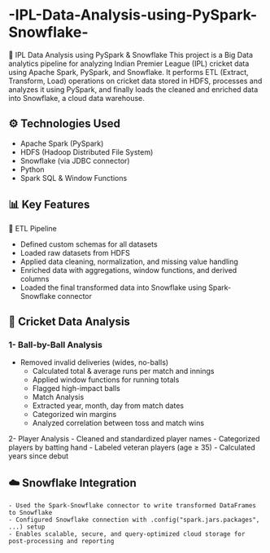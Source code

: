 # -IPL-Data-Analysis-using-PySpark-Snowflake-

🏏 IPL Data Analysis using PySpark & Snowflake
This project is a Big Data analytics pipeline for analyzing Indian Premier League (IPL) cricket data using Apache Spark, PySpark, and Snowflake. It performs ETL (Extract, Transform, Load) operations on cricket data stored in HDFS, processes and analyzes it using PySpark, and finally loads the cleaned and enriched data into Snowflake, a cloud data warehouse.

## ⚙️ Technologies Used
- Apache Spark (PySpark)
- HDFS (Hadoop Distributed File System)
- Snowflake (via JDBC connector)
- Python
- Spark SQL & Window Functions

## 📊 Key Features
🧹 ETL Pipeline
- Defined custom schemas for all datasets
- Loaded raw datasets from HDFS
- Applied data cleaning, normalization, and missing value handling
- Enriched data with aggregations, window functions, and derived columns
- Loaded the final transformed data into Snowflake using Spark-Snowflake connector

## 🏏 Cricket Data Analysis
### 1- Ball-by-Ball Analysis
- Removed invalid deliveries (wides, no-balls)
     - Calculated total & average runs per match and innings
     - Applied window functions for running totals
     - Flagged high-impact balls
     - Match Analysis
     - Extracted year, month, day from match dates
     - Categorized win margins
     - Analyzed correlation between toss and match wins

2- Player Analysis
    - Cleaned and standardized player names
    - Categorized players by batting hand
    - Labeled veteran players (age ≥ 35)
    - Calculated years since debut

## ☁️ Snowflake Integration
    - Used the Spark-Snowflake connector to write transformed DataFrames to Snowflake
    - Configured Snowflake connection with .config("spark.jars.packages", ...) setup
    - Enables scalable, secure, and query-optimized cloud storage for post-processing and reporting
